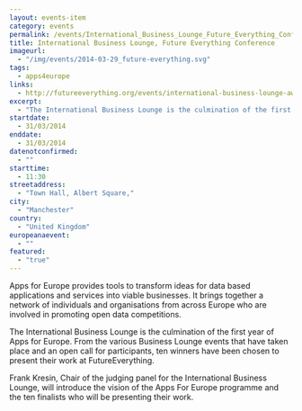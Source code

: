 ```yaml
---
layout: events-item
category: events
permalink: /events/International_Business_Lounge_Future_Everything_Conference
title: International Business Lounge, Future Everything Conference
imageurl: 
  - "/img/events/2014-03-29_future-everything.svg"
tags: 
  - apps4europe
links:
  - http://futureeverything.org/events/international-business-lounge-awards-preview/
excerpt:
  - "The International Business Lounge is the culmination of the first year of Apps for Europe. From the various Business Lounge events that have taken place and an open call for participants, ten winners have been chosen to present their work at FutureEverything."
startdate:
  - 31/03/2014
enddate:
  - 31/03/2014
datenotconfirmed:
  - ""
starttime:
  - 11:30
streetaddress:
  - "Town Hall, Albert Square,"
city:
  - "Manchester"
country:
  - "United Kingdom"
europeanaevent:
  - ""
featured:
  - "true"
---
```


Apps for Europe provides tools to transform ideas for data based applications and services into viable businesses. It brings together a network of individuals and organisations from across Europe who are involved in promoting open data competitions.

The International Business Lounge is the culmination of the first year of Apps for Europe. From the various Business Lounge events that have taken place and an open call for participants, ten winners have been chosen to present their work at FutureEverything.

Frank Kresin, Chair of the judging panel for the International Business Lounge, will introduce the vision of the Apps For Europe programme and the ten finalists who will be presenting their work.
